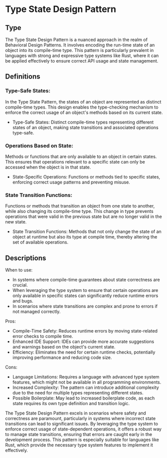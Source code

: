 # **Type State Design Pattern**

## **Type**

The Type State Design Pattern is a nuanced approach in the realm of Behavioral Design Patterns. It involves encoding the run-time state of an object into its compile-time type. This pattern is particularly prevalent in languages with strong and expressive type systems like Rust, where it can be applied effectively to ensure correct API usage and state management.

## **Definitions**

### **Type-Safe States:**

In the Type State Pattern, the states of an object are represented as distinct compile-time types. This design enables the type-checking mechanism to enforce the correct usage of an object's methods based on its current state.

- Type-Safe States: Distinct compile-time types representing different states of an object, making state transitions and associated operations type-safe.

### **Operations Based on State:**

Methods or functions that are only available to an object in certain states. This ensures that operations relevant to a specific state can only be accessed when the object is in that state.

- State-Specific Operations: Functions or methods tied to specific states, enforcing correct usage patterns and preventing misuse.

### **State Transition Functions:**

Functions or methods that transition an object from one state to another, while also changing its compile-time type. This change in type prevents operations that were valid in the previous state but are no longer valid in the new state.

- State Transition Functions: Methods that not only change the state of an object at runtime but also its type at compile time, thereby altering the set of available operations.

## **Descriptions**

When to use:

- In systems where compile-time guarantees about state correctness are crucial.
- When leveraging the type system to ensure that certain operations are only available in specific states can significantly reduce runtime errors and bugs.
- In scenarios where state transitions are complex and prone to errors if not managed correctly.

Pros:

- Compile-Time Safety: Reduces runtime errors by moving state-related error checks to compile time.
- Enhanced IDE Support: IDEs can provide more accurate suggestions and warnings based on the object's current state.
- Efficiency: Eliminates the need for certain runtime checks, potentially improving performance and reducing code size.

Cons:

- Language Limitations: Requires a language with advanced type system features, which might not be available in all programming environments.
- Increased Complexity: The pattern can introduce additional complexity due to the need for multiple types representing different states.
- Possible Boilerplate: May lead to increased boilerplate code, as each state requires its own type definition and transition logic.

The Type State Design Pattern excels in scenarios where safety and correctness are paramount, particularly in systems where incorrect state transitions can lead to significant issues. By leveraging the type system to enforce correct usage of state-dependent operations, it offers a robust way to manage state transitions, ensuring that errors are caught early in the development process. This pattern is especially suitable for languages like Rust, which provide the necessary type system features to implement it effectively.
